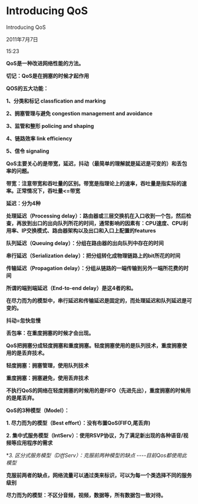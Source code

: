 # Introducing QoS

Introducing QoS

2011年7月7日

15:23

**QoS是一种改进网络性能的方法。**

**切记：QoS是在拥塞的时候才起作用**

**QOS的五大功能：**

**1、分类和标记 classfication and marking**

**2、拥塞管理与避免 congestion management and avoidance**

**3、监管和整形 policing and shaping**

**4、链路效率 link efficiency**

**5、信令 signaling**

**QoS主要关心的是带宽，延迟，抖动（最简单的理解就是延迟是可变的）和丢包率的问题。**

**带宽：注意带宽和吞吐量的区别。带宽是指理论上的速率，吞吐量是指实际的速率。正常情况下，吞吐量<=带宽**

**延迟：分为4种**

**处理延迟（Processing delay）：路由器或三层交换机在入口收到一个包，然后检查，再放到出口的出向队列所花的时间，通常影响的因素有：CPU速度、CPU利用率、IP交换模式、路由器架构以及出口和入口上配置的features**

**队列延迟（Queuing delay）：分组在路由器的出向队列中存在的时间**

**串行延迟（Serialization delay）：把分组转化成物理链路上的bit所花的时间**

**传输延迟（Propagation delay）：分组从链路的一端传输到另外一端所花费的时间**

**所谓的端到端延迟（End-to-end delay）是这4者的和。**

**在尽力而为的模型中，串行延迟和传输延迟是固定的，而处理延迟和队列延迟是可变的。**

**抖动=忽快忽慢**

**丢包率：在重度拥塞的时候才会出现。**

**QoS把拥塞分成轻度拥塞和重度拥塞。轻度拥塞使用的是队列技术，重度拥塞使用的是丢弃技术。**

**轻度拥塞：拥塞管理，使用队列技术**

**重度拥塞：拥塞避免，使用丢弃技术**

**不执行QoS的网络在轻度拥塞的时候用的是FIFO（先进先出），重度拥塞的时候用的是尾丢弃。**

**QoS的3种模型（Model）：**

**1. 尽力而为的模型（Best effort）：没有布置QoS(FIFO,尾丢弃)**

**2. 集中式服务模型（IntServ）：使用RSVP协议，为了满足新出现的各种语音/视频等应用程序的需求**

**3. 区分式服务模型（DiffServ）：克服前两种模型的缺点 ----*目前Qos都使用此模型**

**克服前两者的缺点，网络流量可以通过类来标识，可以为每一个类选择不同的服务级别**

**尽力而为的模型：不区分音频，视频，数据等，所有数据包一致对待。**